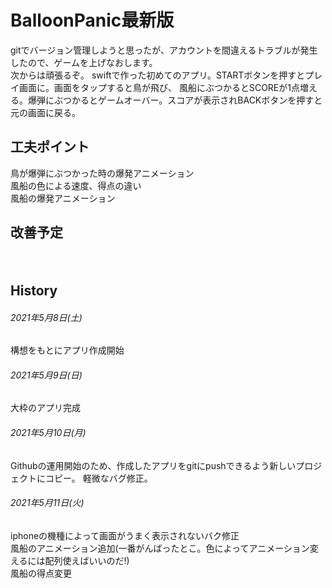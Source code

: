 # BalloonPanic最新版

gitでバージョン管理しようと思ったが、アカウントを間違えるトラブルが発生したので、ゲームを上げなおします。  
次からは頑張るぞ。
swiftで作った初めてのアプリ。STARTボタンを押すとプレイ画面に。画面をタップすると鳥が飛び、
風船にぶつかるとSCOREが1点増える。爆弾にぶつかるとゲームオーバー。スコアが表示されBACKボタンを押すと
元の画面に戻る。


## 工夫ポイント
鳥が爆弾にぶつかった時の爆発アニメーション  
風船の色による速度、得点の違い  
風船の爆発アニメーション

## 改善予定

  　


## History

###### 2021年5月8日(土)
構想をもとにアプリ作成開始
###### 2021年5月9日(日)
大枠のアプリ完成
###### 2021年5月10日(月)
Githubの運用開始のため、作成したアプリをgitにpushできるよう新しいプロジェクトにコピー。
軽微なバグ修正。
###### 2021年5月11日(火)
iphoneの機種によって画面がうまく表示されないバク修正  
風船のアニメーション追加(一番がんばったとこ。色によってアニメーション変えるには配列使えばいいのだ!)   
風船の得点変更  
